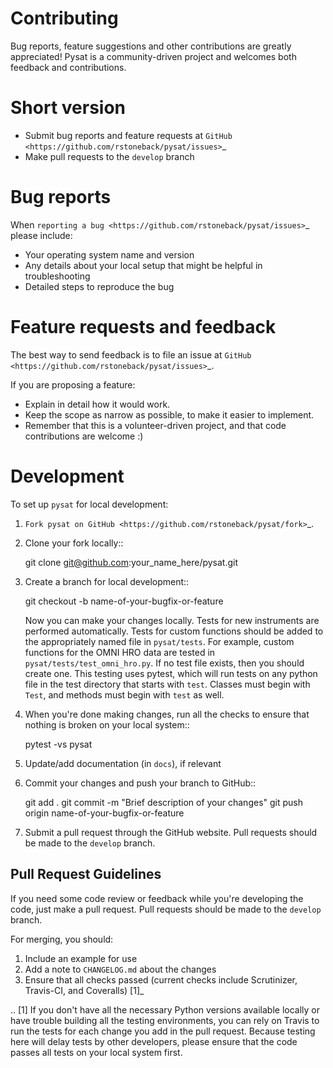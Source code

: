 Contributing
============

Bug reports, feature suggestions and other contributions are greatly
appreciated!  Pysat is a community-driven project and welcomes both feedback and
contributions.

Short version
=============

* Submit bug reports and feature requests at `GitHub <https://github.com/rstoneback/pysat/issues>`_
* Make pull requests to the ``develop`` branch

Bug reports
===========

When `reporting a bug <https://github.com/rstoneback/pysat/issues>`_ please
include:

* Your operating system name and version
* Any details about your local setup that might be helpful in troubleshooting
* Detailed steps to reproduce the bug

Feature requests and feedback
=============================

The best way to send feedback is to file an issue at
`GitHub <https://github.com/rstoneback/pysat/issues>`_.

If you are proposing a feature:

* Explain in detail how it would work.
* Keep the scope as narrow as possible, to make it easier to implement.
* Remember that this is a volunteer-driven project, and that code contributions
  are welcome :)

Development
===========

To set up `pysat` for local development:

1. `Fork pysat on GitHub <https://github.com/rstoneback/pysat/fork>`_.
2. Clone your fork locally::

    git clone git@github.com:your_name_here/pysat.git

3. Create a branch for local development::

    git checkout -b name-of-your-bugfix-or-feature

   Now you can make your changes locally. Tests for new instruments are
   performed automatically.  Tests for custom functions should be added to the
   appropriately named file in ``pysat/tests``.  For example, custom functions
   for the OMNI HRO data are tested in ``pysat/tests/test_omni_hro.py``.  If no
   test file exists, then you should create one.  This testing uses pytest,
   which will run tests on any python file in the test directory that starts
   with ``test``.  Classes must begin with ``Test``, and methods must begin 
   with ``test`` as well.

4. When you're done making changes, run all the checks to ensure that nothing
   is broken on your local system::

    pytest -vs pysat

5. Update/add documentation (in ``docs``), if relevant

5. Commit your changes and push your branch to GitHub::

    git add .
    git commit -m "Brief description of your changes"
    git push origin name-of-your-bugfix-or-feature

6. Submit a pull request through the GitHub website. Pull requests should be
   made to the ``develop`` branch.

Pull Request Guidelines
-----------------------

If you need some code review or feedback while you're developing the code, just
make a pull request. Pull requests should be made to the ``develop`` branch.

For merging, you should:

1. Include an example for use
2. Add a note to ``CHANGELOG.md`` about the changes
3. Ensure that all checks passed (current checks include Scrutinizer, Travis-CI,
   and Coveralls) [1]_

.. [1] If you don't have all the necessary Python versions available locally or
       have trouble building all the testing environments, you can rely on
       Travis to run the tests for each change you add in the pull request.
       Because testing here will delay tests by other developers, please ensure
       that the code passes all tests on your local system first.
